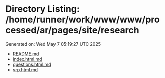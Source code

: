 # Directory Listing: /home/runner/work/www/www/processed/ar/pages/site/research
Generated on: Wed May  7 05:19:27 UTC 2025

- [README.md](README.md)
- [index.html.md](index.html.md)
- [questions.html.md](questions.html.md)
- [vrp.html.md](vrp.html.md)
